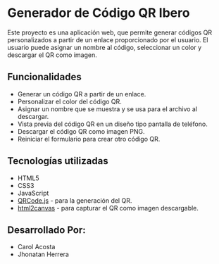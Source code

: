 # Generador de Código QR Ibero

Este proyecto es una aplicación web, que permite generar códigos QR personalizados a partir de un enlace proporcionado por el usuario. El usuario puede asignar un nombre al código, seleccionar un color y descargar el QR como imagen.

## Funcionalidades

- Generar un código QR a partir de un enlace.
- Personalizar el color del código QR.
- Asignar un nombre que se muestra y se usa para el archivo al descargar.
- Vista previa del código QR en un diseño tipo pantalla de teléfono.
- Descargar el código QR como imagen PNG.
- Reiniciar el formulario para crear otro código QR.

## Tecnologías utilizadas

- HTML5
- CSS3
- JavaScript
- [QRCode.js](https://github.com/soldair/node-qrcode) - para la generación del QR.
- [html2canvas](https://html2canvas.hertzen.com/) - para capturar el QR como imagen descargable.

## Desarrollado Por:

- Carol Acosta
- Jhonatan Herrera
